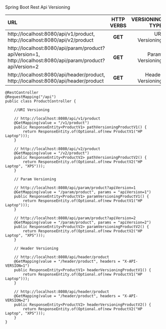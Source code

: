 Spring Boot Rest Api Versioning

| URL | HTTP VERBS | VERSIONING TYPE |
| :---         |     :---:      |          ---: |
| http://localhost:8080/api/v1/product, http://localhost:8080/api/v2/product | **GET** | URI Versioning |
| http://localhost:8080/api/param/product?apiVersion=1, http://localhost:8080/api/param/product?apiVersion=2 | **GET**  | Param Versioning | 
| http://localhost:8080/api/header/product, http://localhost:8080/api/header/product| **GET** | Header Versioning | 


```
@RestController
@RequestMapping("/api")
public class ProductController {

    //URI Versioning

    // http://localhost:8080/api/v1/product
    @GetMapping(value = "/v1/product")
    public ResponseEntity<ProductV1> pathVersioningProductV1() {
        return ResponseEntity.of(Optional.of(new ProductV1("HP Laptop")));
    }

    // http://localhost:8080/api/v2/product
    @GetMapping(value = "/v2/product")
    public ResponseEntity<ProductV2> pathVersioningProductV2() {
        return ResponseEntity.of(Optional.of(new ProductV2("HP Laptop", "XPS")));
    }

    // Param Versioning

    // http://localhost:8080/api/param/product?apiVersion=1
    @GetMapping(value = "/param/product", params = "apiVersion=1")
    public ResponseEntity<ProductV1> paramVersioningProductV1() {
        return ResponseEntity.of(Optional.of(new ProductV1("HP Laptop")));
    }

    // http://localhost:8080/api/param/product?apiVersion=2
    @GetMapping(value = "/param/product", params = "apiVersion=2")
    public ResponseEntity<ProductV2> paramVersioningProductV2() {
        return ResponseEntity.of(Optional.of(new ProductV2("HP Laptop", "XPS")));
    }

    // Header Versioning

    // http://localhost:8080/api/header/product
    @GetMapping(value = "/header/product", headers = "X-API-VERSION=1")
    public ResponseEntity<ProductV1> headerVersioningProductV1() {
        return ResponseEntity.of(Optional.of(new ProductV1("HP Laptop")));
    }

    // http://localhost:8080/api/header/product
    @GetMapping(value = "/header/product", headers = "X-API-VERSION=2")
    public ResponseEntity<ProductV2> headerVersioningProductV2() {
        return ResponseEntity.of(Optional.of(new ProductV2("HP Laptop", "XPS")));
    }
}
```
